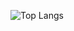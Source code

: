 <!-- ### Hi there 👋 -->

<!--
**G4NST3/G4NST3** is a ✨ _special_ ✨ repository because its `README.md` (this file) appears on your GitHub profile.

Here are some ideas to get you started:

- 🔭 I’m currently working on ...
- 🌱 I’m currently learning ...
- 👯 I’m looking to collaborate on ...
- 🤔 I’m looking for help with ...
- 💬 Ask me about ...
- 📫 How to reach me: ...
- 😄 Pronouns: ...
- ⚡ Fun fact: ...
-->

![Top Langs](https://github-readme-stats.vercel.app/api/top-langs/?username=G4NST3&layout=compact&theme=dark)

<!-- ![visitor badge](https://visitor-badge.glitch.me/badge?page_id=G4NST3.visitor-badge&left_color=red&right_color=green) -->
